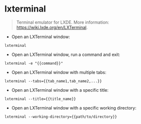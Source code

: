 # lxterminal

> Terminal emulator for LXDE.
> More information: <https://wiki.lxde.org/en/LXTerminal>.

- Open an LXTerminal window:

`lxterminal`

- Open an LXTerminal window, run a command and exit:

`lxterminal -e "{{command}}"`

- Open an LXTerminal window with multiple tabs:

`lxterminal --tabs={{tab_name1,tab_name2,...}}`

- Open an LXTerminal window with a specific title:

`lxterminal --title={{title_name}}`

- Open an LXTerminal window with a specific working directory:

`lxterminal --working-directory={{path/to/directory}}`
